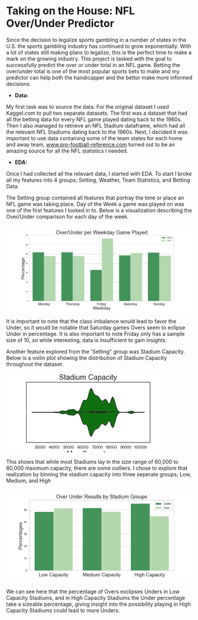 # Taking on the House: NFL Over/Under Predictor

Since the decision to legalize sports gambling in a number of states in the U.S. the sports gambling industry has continued to grow exponentially. With a lot of states still making plans to legalize, this is the perfect time to make a mark on the growing industry. This project is tasked with the goal to successfully predict the over or under total in an NFL game. Betting the over/under total is one of the most popular sports bets to make and my predictor can help both the handicapper and the bettor make more informed decisions. 

  
- **Data:** 

My first task was to source the data. For the original dataset I used Kaggel.com to pull two separate datasets. The first was a dataset that had all the betting data for every NFL game played dating back to the 1960s. Then I also managed to retrieve an NFL Stadium dataframe, which had all the relevant NFL Stadiums dating back to the 1960s. 
Next, I decided it was important to use data containing some of the team states for each home and away team, www.pro-football-reference.com turned out to be an amazing source for all the NFL statistics I needed.

- **EDA:** 

Once I had collected all the relevant data, I started with EDA. To start I broke all my features into 4 groups; Setting, Weather, Team Statistics, and Betting Data.

The Setting group contained all features that portray the time or place an NFL game was taking place. Day of the Week a game was played on was one of the first features I looked in to. Below is a visualization describing the Over/Under comparison for each day of the week. 

![alt text](visualizations/weekday_bar.png)

It is important to note that the class imbalance would lead to favor the Under, so it would be notable that Saturday games Overs seem to eclipse Under in percentage. It is also important to note Friday only has a sample size of 10, so while interesting, data is insufficient to gain insights. 

Another feature explored from the 'Setting" group was Stadium Capacity. Below is a voilin plot showing the distribution of Stadium Capacity throughout the dataset.

![alt text](visualizations/capacity_violin.png)

This shows that while most Stadiums lay in the size range of 60,000 to 80,000 maximum capacity, there are some outliers. I chose to explore that realization by binning the stadium capacity into three seperate groups; Low, Medium, and High

![alt text](visualizations/stadium_bar.png)

We can see here that the percentage of Overs exclipses Unders in Low Capacity Stadiums, and in High Capacity Stadiums the Under percentage take a sizeable percentage, giving insight into the possibility playing in High Capacity Stadiums could lead to more Unders.





